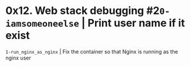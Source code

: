 # 0x12. Web stack debugging #2`0-iamsomeoneelse` | Print user name if it exist
`1-run_nginx_as_nginx` | Fix the container so that Nginx is running as the nginx user
